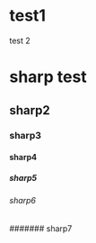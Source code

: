 # test1
test 2
# sharp test
## sharp2
### sharp3
#### sharp4
##### sharp5
###### sharp6
####### sharp7
